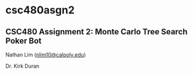 # csc480asgn2
CSC480 Assignment 2: Monte Carlo Tree Search Poker Bot
---
Nathan Lim (nlim10@calpoly.edu)

Dr. Kirk Duran
